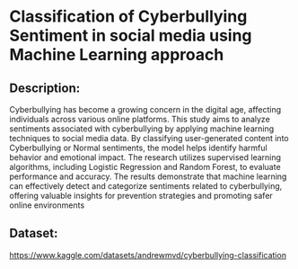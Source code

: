 # Classification of Cyberbullying Sentiment in social media using Machine Learning approach

## Description:
Cyberbullying has become a growing concern in the digital age, affecting individuals across various online platforms. This study aims to analyze sentiments associated with cyberbullying by applying machine learning techniques to social media data. By classifying user-generated content into Cyberbullying or Normal sentiments, the model helps identify harmful behavior and emotional impact. The research utilizes supervised learning algorithms, including Logistic Regression and Random Forest, to evaluate performance and accuracy. The results demonstrate that machine learning can effectively detect and categorize sentiments related to cyberbullying, offering valuable insights for prevention strategies and promoting safer online environments

## Dataset:
https://www.kaggle.com/datasets/andrewmvd/cyberbullying-classification
